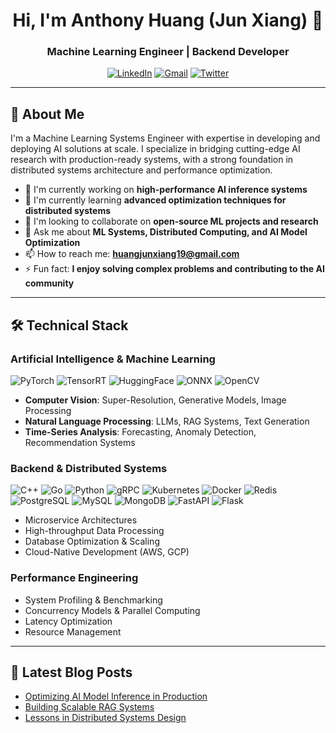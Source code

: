 <h1 align="center">Hi, I'm Anthony Huang (Jun Xiang) 👋</h1>
<h3 align="center">Machine Learning Engineer | Backend Developer</h3>

<p align="center">
  <a href="https://linkedin.com/in/tonylucky"><img src="https://img.shields.io/badge/LinkedIn-0077B5?style=for-the-badge&logo=linkedin&logoColor=white" alt="LinkedIn"></a>
  <a href="mailto:huangjunxiang19@gmail.com"><img src="https://img.shields.io/badge/Gmail-D14836?style=for-the-badge&logo=gmail&logoColor=white" alt="Gmail"></a>
  <a href="[https://twitter.com/yourprofile](https://x.com/antsluck?s=21)"><img src="https://img.shields.io/badge/Twitter-1DA1F2?style=for-the-badge&logo=twitter&logoColor=white" alt="Twitter"></a>
</p>

---

## 🧠 About Me

I'm a Machine Learning Systems Engineer with expertise in developing and deploying AI solutions at scale. I specialize in bridging cutting-edge AI research with production-ready systems, with a strong foundation in distributed systems architecture and performance optimization.

- 🔭 I'm currently working on **high-performance AI inference systems**
- 🌱 I'm currently learning **advanced optimization techniques for distributed systems**
- 👯 I'm looking to collaborate on **open-source ML projects and research**
- 💬 Ask me about **ML Systems, Distributed Computing, and AI Model Optimization**
- 📫 How to reach me: **huangjunxiang19@gmail.com**
- ⚡ Fun fact: **I enjoy solving complex problems and contributing to the AI community**

---

## 🛠️ Technical Stack

### **Artificial Intelligence & Machine Learning**
<p>
  <img src="https://img.shields.io/badge/PyTorch-EE4C2C?style=for-the-badge&logo=pytorch&logoColor=white" alt="PyTorch">
  <img src="https://img.shields.io/badge/TensorRT-76B900?style=for-the-badge&logo=nvidia&logoColor=white" alt="TensorRT">
  <img src="https://img.shields.io/badge/HuggingFace-FFD21E?style=for-the-badge&logo=huggingface&logoColor=black" alt="HuggingFace">
  <img src="https://img.shields.io/badge/ONNX-005CED?style=for-the-badge&logo=onnx&logoColor=white" alt="ONNX">
  <img src="https://img.shields.io/badge/OpenCV-5C3EE8?style=for-the-badge&logo=opencv&logoColor=white" alt="OpenCV">
</p>

- **Computer Vision**: Super-Resolution, Generative Models, Image Processing
- **Natural Language Processing**: LLMs, RAG Systems, Text Generation
- **Time-Series Analysis**: Forecasting, Anomaly Detection, Recommendation Systems

### **Backend & Distributed Systems**
<p>
  <img src="https://img.shields.io/badge/C++-00599C?style=for-the-badge&logo=c%2B%2B&logoColor=white" alt="C++">
  <img src="https://img.shields.io/badge/Go-00ADD8?style=for-the-badge&logo=go&logoColor=white" alt="Go">
  <img src="https://img.shields.io/badge/Python-3776AB?style=for-the-badge&logo=python&logoColor=white" alt="Python">
  <img src="https://img.shields.io/badge/gRPC-4285F4?style=for-the-badge&logo=google&logoColor=white" alt="gRPC">
  <img src="https://img.shields.io/badge/Kubernetes-326CE5?style=for-the-badge&logo=kubernetes&logoColor=white" alt="Kubernetes">
  <img src="https://img.shields.io/badge/Docker-2496ED?style=for-the-badge&logo=docker&logoColor=white" alt="Docker">
  <img src="https://img.shields.io/badge/Redis-DC382D?style=for-the-badge&logo=redis&logoColor=white" alt="Redis">
  <img src="https://img.shields.io/badge/PostgreSQL-4169E1?style=for-the-badge&logo=postgresql&logoColor=white" alt="PostgreSQL">
  <img src="https://img.shields.io/badge/MySQL-4479A1?style=for-the-badge&logo=mysql&logoColor=white" alt="MySQL">
  <img src="https://img.shields.io/badge/MongoDB-47A248?style=for-the-badge&logo=mongodb&logoColor=white" alt="MongoDB">
  <img src="https://img.shields.io/badge/FastAPI-009688?style=for-the-badge&logo=fastapi&logoColor=white" alt="FastAPI">
  <img src="https://img.shields.io/badge/Flask-000000?style=for-the-badge&logo=flask&logoColor=white" alt="Flask">
</p>

- Microservice Architectures
- High-throughput Data Processing
- Database Optimization & Scaling
- Cloud-Native Development (AWS, GCP)

### **Performance Engineering**
- System Profiling & Benchmarking
- Concurrency Models & Parallel Computing
- Latency Optimization
- Resource Management

---
## 📝 Latest Blog Posts
<!-- If you have a blog, you can add your latest posts here -->
- [Optimizing AI Model Inference in Production](https://yourblog.com/post1)
- [Building Scalable RAG Systems](https://yourblog.com/post2)
- [Lessons in Distributed Systems Design](https://yourblog.com/post3)

